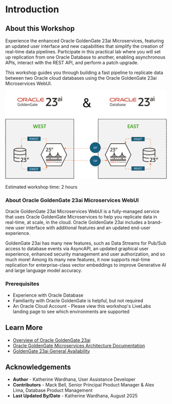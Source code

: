 # Introduction

## About this Workshop

Experience the enhanced Oracle GoldenGate 23ai Microservices, featuring an updated user interface and new capabilities that simplify the creation of real-time data pipelines. Participate in this practical lab where you will set up replication from one Oracle Database to another, enabling asynchronous APIs, interact with the REST API, and perform a patch upgrade.

This workshop guides you through building a fast pipeline to replicate data between two Oracle cloud databases using the Oracle GoldenGate 23ai Microservices WebUI.


   ![GoldenGate deployment console sign in](./images/23aibidirection.png " ")

Estimated workshop time: 2 hours

### About Oracle GoldenGate 23ai Microservices WebUI

Oracle GoldenGate 23ai Microservices WebUI is a fully-managed service that uses Oracle GoldenGate Microservices to help you replicate data in real-time, at scale, in the cloud. Oracle GoldenGate 23ai includes a brand-new user interface with additional features and an updated end-user experience.

GoldenGate 23ai has many new features, such as Data Streams for Pub/Sub access to database events via AsyncAPI, an updated graphical user experience, enhanced security management and user authorization, and so much more! Among its many new features, it now supports real-time replication for enterprise-class vector embeddings to improve Generative AI and large language model accuracy. 

### Prerequisites

* Experience with Oracle Database
* Familiarity with Oracle GoldenGate is helpful, but not required
* An Oracle Cloud Account - Please view this workshop's LiveLabs landing page to see which environments are supported

## Learn More

* [Overview of Oracle GoldenGate 23ai](https://docs.oracle.com/en/middleware/goldengate/core/23/index.html)
* [Oracle GoldenGate Microservices Architecture Documentation](https://docs.oracle.com/en/middleware/goldengate/core/23/coredoc/overview-oracle-goldengate.html#GUID-3B1EF969-4A36-4338-820E-16F82B5C646D)
* [GoldenGate 23ai General Availability](https://blogs.oracle.com/dataintegration/post/announcing-goldengate-23ai)

## Acknowledgements
* **Author** - Katherine Wardhana, User Assistance Developer
* **Contributors** -  Mack Bell, Senior Principal Product Manager & Alex Lima, Database Product Management
* **Last Updated By/Date** - Katherine Wardhana, August 2025
